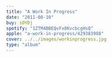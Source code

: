 ```yaml
---
title: "A Work In Progress"
date: "2011-08-10"
buy: sOYDj
spotify: "1ZTM4BBEQvFx8KvcbcgHsQ"
apple: "a-work-in-progress/429383988"
cover: ../../images/workinprogress.jpg
type: "album"
---
```

